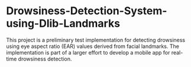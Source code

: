 # Drowsiness-Detection-System-using-Dlib-Landmarks
This project is a preliminary test implementation for detecting drowsiness using eye aspect ratio (EAR) values derived from facial landmarks. The implementation is part of a larger effort to develop a mobile app for real-time drowsiness detection. 
